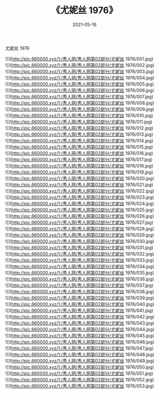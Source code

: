 ﻿---
layout: post
title:  《尤妮丝 1976》
date:   2021-05-16
img: http://pic.660000.xyz/1:/秀人网/秀人网第02部分/尤妮丝 1976/000.jpg
categories: [美女, 清纯, 唯美]
---

尤妮丝 1976

  ![](http://pic.660000.xyz/1:/秀人网/秀人网第02部分/尤妮丝 1976/001.jpg) <br> ![](http://pic.660000.xyz/1:/秀人网/秀人网第02部分/尤妮丝 1976/002.jpg) <br> ![](http://pic.660000.xyz/1:/秀人网/秀人网第02部分/尤妮丝 1976/003.jpg) <br> ![](http://pic.660000.xyz/1:/秀人网/秀人网第02部分/尤妮丝 1976/004.jpg) <br> ![](http://pic.660000.xyz/1:/秀人网/秀人网第02部分/尤妮丝 1976/005.jpg) <br> ![](http://pic.660000.xyz/1:/秀人网/秀人网第02部分/尤妮丝 1976/006.jpg) <br> ![](http://pic.660000.xyz/1:/秀人网/秀人网第02部分/尤妮丝 1976/007.jpg) <br> ![](http://pic.660000.xyz/1:/秀人网/秀人网第02部分/尤妮丝 1976/008.jpg) <br> ![](http://pic.660000.xyz/1:/秀人网/秀人网第02部分/尤妮丝 1976/009.jpg) <br> ![](http://pic.660000.xyz/1:/秀人网/秀人网第02部分/尤妮丝 1976/010.jpg) <br> ![](http://pic.660000.xyz/1:/秀人网/秀人网第02部分/尤妮丝 1976/011.jpg) <br> ![](http://pic.660000.xyz/1:/秀人网/秀人网第02部分/尤妮丝 1976/012.jpg) <br> ![](http://pic.660000.xyz/1:/秀人网/秀人网第02部分/尤妮丝 1976/013.jpg) <br> ![](http://pic.660000.xyz/1:/秀人网/秀人网第02部分/尤妮丝 1976/014.jpg) <br> ![](http://pic.660000.xyz/1:/秀人网/秀人网第02部分/尤妮丝 1976/015.jpg) <br> ![](http://pic.660000.xyz/1:/秀人网/秀人网第02部分/尤妮丝 1976/016.jpg) <br> ![](http://pic.660000.xyz/1:/秀人网/秀人网第02部分/尤妮丝 1976/017.jpg) <br> ![](http://pic.660000.xyz/1:/秀人网/秀人网第02部分/尤妮丝 1976/018.jpg) <br> ![](http://pic.660000.xyz/1:/秀人网/秀人网第02部分/尤妮丝 1976/019.jpg) <br> ![](http://pic.660000.xyz/1:/秀人网/秀人网第02部分/尤妮丝 1976/020.jpg) <br> ![](http://pic.660000.xyz/1:/秀人网/秀人网第02部分/尤妮丝 1976/021.jpg) <br> ![](http://pic.660000.xyz/1:/秀人网/秀人网第02部分/尤妮丝 1976/022.jpg) <br> ![](http://pic.660000.xyz/1:/秀人网/秀人网第02部分/尤妮丝 1976/023.jpg) <br> ![](http://pic.660000.xyz/1:/秀人网/秀人网第02部分/尤妮丝 1976/024.jpg) <br> ![](http://pic.660000.xyz/1:/秀人网/秀人网第02部分/尤妮丝 1976/025.jpg) <br> ![](http://pic.660000.xyz/1:/秀人网/秀人网第02部分/尤妮丝 1976/026.jpg) <br> ![](http://pic.660000.xyz/1:/秀人网/秀人网第02部分/尤妮丝 1976/027.jpg) <br> ![](http://pic.660000.xyz/1:/秀人网/秀人网第02部分/尤妮丝 1976/028.jpg) <br> ![](http://pic.660000.xyz/1:/秀人网/秀人网第02部分/尤妮丝 1976/029.jpg) <br> ![](http://pic.660000.xyz/1:/秀人网/秀人网第02部分/尤妮丝 1976/030.jpg) <br> ![](http://pic.660000.xyz/1:/秀人网/秀人网第02部分/尤妮丝 1976/031.jpg) <br> ![](http://pic.660000.xyz/1:/秀人网/秀人网第02部分/尤妮丝 1976/032.jpg) <br> ![](http://pic.660000.xyz/1:/秀人网/秀人网第02部分/尤妮丝 1976/033.jpg) <br> ![](http://pic.660000.xyz/1:/秀人网/秀人网第02部分/尤妮丝 1976/034.jpg) <br> ![](http://pic.660000.xyz/1:/秀人网/秀人网第02部分/尤妮丝 1976/035.jpg) <br> ![](http://pic.660000.xyz/1:/秀人网/秀人网第02部分/尤妮丝 1976/036.jpg) <br> ![](http://pic.660000.xyz/1:/秀人网/秀人网第02部分/尤妮丝 1976/037.jpg) <br> ![](http://pic.660000.xyz/1:/秀人网/秀人网第02部分/尤妮丝 1976/038.jpg) <br> ![](http://pic.660000.xyz/1:/秀人网/秀人网第02部分/尤妮丝 1976/039.jpg) <br> ![](http://pic.660000.xyz/1:/秀人网/秀人网第02部分/尤妮丝 1976/040.jpg) <br> ![](http://pic.660000.xyz/1:/秀人网/秀人网第02部分/尤妮丝 1976/041.jpg) <br> ![](http://pic.660000.xyz/1:/秀人网/秀人网第02部分/尤妮丝 1976/042.jpg) <br> ![](http://pic.660000.xyz/1:/秀人网/秀人网第02部分/尤妮丝 1976/043.jpg) <br> ![](http://pic.660000.xyz/1:/秀人网/秀人网第02部分/尤妮丝 1976/044.jpg) <br> ![](http://pic.660000.xyz/1:/秀人网/秀人网第02部分/尤妮丝 1976/045.jpg) <br> ![](http://pic.660000.xyz/1:/秀人网/秀人网第02部分/尤妮丝 1976/046.jpg) <br> ![](http://pic.660000.xyz/1:/秀人网/秀人网第02部分/尤妮丝 1976/047.jpg) <br> ![](http://pic.660000.xyz/1:/秀人网/秀人网第02部分/尤妮丝 1976/048.jpg) <br> ![](http://pic.660000.xyz/1:/秀人网/秀人网第02部分/尤妮丝 1976/049.jpg) <br> ![](http://pic.660000.xyz/1:/秀人网/秀人网第02部分/尤妮丝 1976/050.jpg) <br> ![](http://pic.660000.xyz/1:/秀人网/秀人网第02部分/尤妮丝 1976/051.jpg) <br> ![](http://pic.660000.xyz/1:/秀人网/秀人网第02部分/尤妮丝 1976/052.jpg) <br> ![](http://pic.660000.xyz/1:/秀人网/秀人网第02部分/尤妮丝 1976/053.jpg) <br>